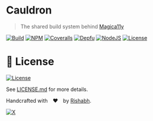 Cauldron
========
> The shared build system behind [Magica11y](https://github.com/magica11y/cauldron)

[![Build](https://img.shields.io/github/actions/workflow/status/magica11y/cauldron/test.yml?style=for-the-badge&logo=github)](https://github.com/magica11y/cauldron/actions/workflows/test.yml)
[![NPM](https://img.shields.io/npm/v/@magica11y/cauldron.svg?style=for-the-badge "NPM version")](https://www.npmjs.com/package/@magica11y/cauldron)
[![Coveralls](https://img.shields.io/coveralls/magica11y/cauldron.svg?style=for-the-badge "Test coverage status")](https://coveralls.io/r/magica11y/cauldron)
[![Depfu](https://img.shields.io/depfu/dependencies/github/magica11y/cauldron?style=for-the-badge "Dependencies status")](https://depfu.com/repos/github/magica11y/cauldron)
[![NodeJS](https://img.shields.io/node/v/magica11y.svg?style=for-the-badge "Node version")](https://www.npmjs.com/package/magica11y)
[![License](https://img.shields.io/github/license/magica11y/cauldron.svg?style=for-the-badge "MIT license")](LICENSE.md)

# 📜 License

[![License](https://img.shields.io/github/license/magica11y/magica11y.svg?style=for-the-badge "MIT license")](LICENSE.md)

See [LICENSE.md](LICENSE.md) for more details.

Handcrafted with :hearts: by [Rishabh](https://rishabh.ink).

[![X](https://img.shields.io/twitter/follow/rishabh_ink.svg?style=social)](https://x.com/rishabh_ink)
